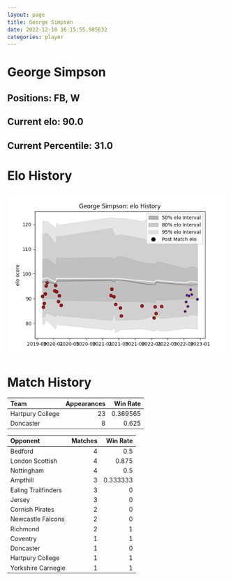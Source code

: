 ```yaml
---  
layout: page  
title: George Simpson  
date: 2022-12-18 16:15:55.985632  
categories: player  
---
```

# George Simpson

## Positions: FB, W

## Current elo: 90.0

## Current Percentile: 31.0

# Elo History


![elo history](history_GeorgeSimpson.png)
# Match History


| Team             |   Appearances |   Win Rate |
|:-----------------|--------------:|-----------:|
| Hartpury College |            23 |   0.369565 |
| Doncaster        |             8 |   0.625    |

| Opponent            |   Matches |   Win Rate |
|:--------------------|----------:|-----------:|
| Bedford             |         4 |   0.5      |
| London Scottish     |         4 |   0.875    |
| Nottingham          |         4 |   0.5      |
| Ampthill            |         3 |   0.333333 |
| Ealing Trailfinders |         3 |   0        |
| Jersey              |         3 |   0        |
| Cornish Pirates     |         2 |   0        |
| Newcastle Falcons   |         2 |   0        |
| Richmond            |         2 |   1        |
| Coventry            |         1 |   1        |
| Doncaster           |         1 |   0        |
| Hartpury College    |         1 |   1        |
| Yorkshire Carnegie  |         1 |   1        |
